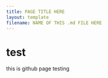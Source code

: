 ```yaml
---
title: PAGE TITLE HERE
layout: template
filename: NAME OF THIS .md FILE HERE
--- 
```

# test

this is github page testing
